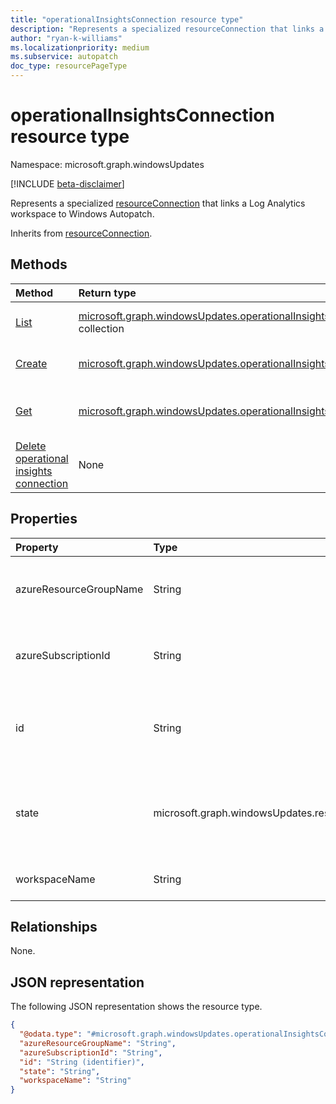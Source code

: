 ```yaml
---
title: "operationalInsightsConnection resource type"
description: "Represents a specialized resourceConnection that links a Log Analytics workspace to Windows Autopatch."
author: "ryan-k-williams"
ms.localizationpriority: medium
ms.subservice: autopatch
doc_type: resourcePageType
---
```


# operationalInsightsConnection resource type

Namespace: microsoft.graph.windowsUpdates

[!INCLUDE [beta-disclaimer](../../includes/beta-disclaimer.md)]

Represents a specialized [resourceConnection](../resources/windowsupdates-resourceconnection.md) that links a Log Analytics workspace to Windows Autopatch.

Inherits from [resourceConnection](../resources/windowsupdates-resourceconnection.md).

## Methods
|Method|Return type|Description|
|:---|:---|:---|
|[List](../api/adminwindowsupdates-list-resourceconnections-operationalinsightsconnection.md)|[microsoft.graph.windowsUpdates.operationalInsightsConnection](../resources/windowsupdates-operationalinsightsconnection.md) collection|Get a list of the [operationalInsightsConnection](../resources/windowsupdates-operationalinsightsconnection.md) objects and their properties.|
|[Create](../api/adminwindowsupdates-post-resourceconnections-operationalinsightsconnection.md)|[microsoft.graph.windowsUpdates.operationalInsightsConnection](../resources/windowsupdates-operationalinsightsconnection.md)|Create a new [operationalInsightsConnection](../resources/windowsupdates-operationalinsightsconnection.md) object.|
|[Get](../api/windowsupdates-operationalinsightsconnection-get.md)|[microsoft.graph.windowsUpdates.operationalInsightsConnection](../resources/windowsupdates-operationalinsightsconnection.md)|Read the properties and relationships of an [operationalInsightsConnection](../resources/windowsupdates-operationalinsightsconnection.md) object.|
|[Delete operational insights connection](../api/windowsupdates-operationalinsightsconnection-delete.md)|None|Delete an [operationalInsightsConnection](../resources/windowsupdates-operationalinsightsconnection.md) object.|

## Properties
|Property|Type|Description|
|:---|:---|:---|
|azureResourceGroupName|String|The name of the Azure resource group that contains the Log Analytics workspace.|
|azureSubscriptionId|String|The Azure subscription ID that contains the Log Analytics workspace.|
|id|String|An identifier for the resource connection. Key. Not nullable. Read-only. Returned by default.|
|state|microsoft.graph.windowsUpdates.resourceConnectionState|The state of the connection. The possible values are: `connected`, `notAuthorized`, `notFound`, `unknownFutureValue`.|
|workspaceName|String|The name of the Log Analytics workspace.|

## Relationships
None.

## JSON representation
The following JSON representation shows the resource type.
<!-- {
  "blockType": "resource",
  "keyProperty": "id",
  "@odata.type": "microsoft.graph.windowsUpdates.operationalInsightsConnection",
  "baseType": "microsoft.graph.windowsUpdates.resourceConnection",
  "openType": false
}
-->
``` json
{
  "@odata.type": "#microsoft.graph.windowsUpdates.operationalInsightsConnection",
  "azureResourceGroupName": "String",  
  "azureSubscriptionId": "String",
  "id": "String (identifier)",
  "state": "String",
  "workspaceName": "String"
}
```

